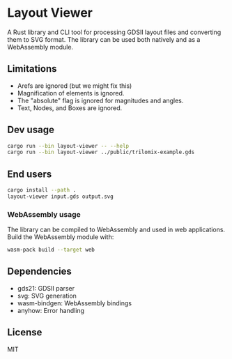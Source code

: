 # Layout Viewer

A Rust library and CLI tool for processing GDSII layout files and converting
them to SVG format. The library can be used both natively and as a WebAssembly
module.

## Limitations

- Arefs are ignored (but we might fix this)
- Magnification of elements is ignored.
- The "absolute" flag is ignored for magnitudes and angles.
- Text, Nodes, and Boxes are ignored.

## Dev usage

```bash
cargo run --bin layout-viewer -- --help
cargo run --bin layout-viewer ../public/trilomix-example.gds
```

## End users

```bash
cargo install --path .
layout-viewer input.gds output.svg
```

### WebAssembly usage

The library can be compiled to WebAssembly and used in web applications. Build
the WebAssembly module with:

```bash
wasm-pack build --target web
```

## Dependencies

- gds21: GDSII parser
- svg: SVG generation
- wasm-bindgen: WebAssembly bindings
- anyhow: Error handling

## License

MIT
